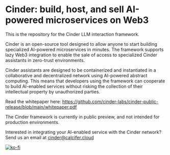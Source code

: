 # Cinder: build, host, and sell AI-powered microservices on Web3

This is the repository for the Cinder LLM interaction framework. 

Cinder is an open-source tool designed to allow anyone to start building specialized AI-powered microservices in minutes. The framework supports lazy Web3 integration to enable the sale of access to specialized Cinder assistants in zero-trust environments. 

Cinder assistants are designed to be containerized and instantiated in a collaborative and decentralized network using AI-powered abstract computing. This means that developers using the framework can cooperate to build AI-enabled services without risking the collection of their intellectual property by unauthorized parties. 

Read the whitepaper here: https://github.com/cinder-labs/cinder-public-release/blob/main/whitepaper.pdf

The Cinder framework is currently in public preview, and not intended for production environments.

Interested in integrating your AI-enabled service with the Cinder network? Send us an email at cinder@calcifer.cloud

[![ko-fi](https://ko-fi.com/img/githubbutton_sm.svg)](https://ko-fi.com/F2F2ND6AQ)

